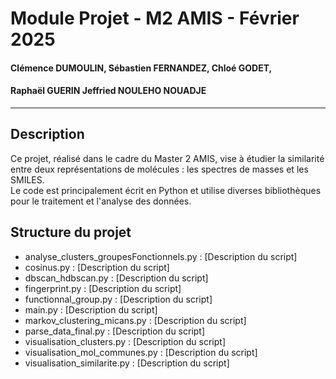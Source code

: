 # Module Projet - M2 AMIS - Février 2025 
#### Clémence DUMOULIN, Sébastien FERNANDEZ, Chloé GODET,
#### Raphaël GUERIN Jeffried NOULEHO NOUADJE
________________________
## Description

Ce projet, réalisé dans le cadre du Master 2 AMIS, vise à étudier la similarité entre deux représentations de molécules : les spectres de masses et les SMILES.  
Le code est principalement écrit en Python et utilise diverses bibliothèques pour le traitement et l'analyse des données.


## Structure du projet

* analyse_clusters_groupesFonctionnels.py : [Description du script]
* cosinus.py : [Description du script]
* dbscan_hdbscan.py : [Description du script]
* fingerprint.py : [Description du script]
* functionnal_group.py : [Description du script]
* main.py : [Description du script]
* markov_clustering_micans.py : [Description du script]
* parse_data_final.py : [Description du script]
* visualisation_clusters.py : [Description du script]
* visualisation_mol_communes.py : [Description du script]
* visualisation_similarite.py : [Description du script]
